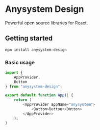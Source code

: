 # Anysystem Design
Powerful open source libraries for React.

## Getting started
```bash
npm install anysystem-design
```
### Basic usage

```javascript
import { 
	AppProvider, 
	Button 
} from "anysystem-design";

export default function App() {
	return (
		<AppProvider appName="anysystem">
			<Button>Button</Button>
		</AppProvider>
	);
}
```

